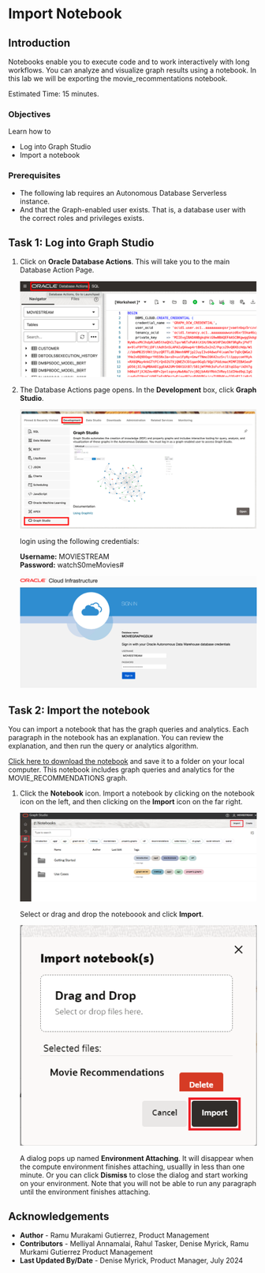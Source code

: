 <!--
    {
        "name":"Create Graph",
        "description":"Login to Graph Studio and create a moviestream graph for when running the tenancy the lab."
    }
-->

# Import Notebook

## Introduction

Notebooks enable you to execute code and to work interactively with long workflows. You can analyze and visualize graph results using a notebook. In this lab we will be exporting the movie_recommentations notebook.

Estimated Time: 15 minutes.

### Objectives

Learn how to

- Log into Graph Studio
- Import a notebook

### Prerequisites

- The following lab requires an Autonomous Database Serverless instance.
- And that the Graph-enabled user exists. That is, a database user with the correct roles and privileges exists.

## Task 1: Log into Graph Studio

1. Click on **Oracle Database Actions**. This will take you to the main Database Action Page. 

    ![Click on Oracle Database Actions](images/database-actions.png " ")

2. The Database Actions page opens. In the **Development** box, click **Graph Studio**.

    ![Click Graph Studio.](./images/dbactions-click-graph-studio.png " ")

    login using the following credentials:
    
    **Username:** MOVIESTREAM    
    **Password:** watchS0meMovies#

    ![Click Graph Studio.](./images/graph-studio-signin.png " ")

## Task 2: Import the notebook

 You can import a notebook that has the graph queries and analytics. Each paragraph in the notebook has an explanation.  You can review the explanation, and then run the query or analytics algorithm.   

  [Click here to download the notebook](https://c4u04.objectstorage.us-ashburn-1.oci.customer-oci.com/p/EcTjWk2IuZPZeNnD_fYMcgUhdNDIDA6rt9gaFj_WZMiL7VvxPBNMY60837hu5hga/n/c4u04/b/livelabsfiles/o/labfiles/Movie%20Recommendations%20-%20Personalized%20SALSA.dsnb) and save it to a folder on your local computer.  This notebook includes graph queries and analytics for the MOVIE_RECOMMENDATIONS graph.

 1. Click the **Notebook** icon. Import a notebook by clicking on the notebook icon on the left, and then clicking on the **Import** icon on the far right.

    ![Click the notebook icon and import the notebook.](images/task3step1.png " ")
    
     Select or drag and drop the noteboook and click **Import**.

    ![Select the notebook to import and click on Import.](images/task3step2.png " ")

    A dialog pops up named **Environment Attaching**. It will disappear when the compute environment finishes attaching, usuallly in less than one minute. Or you can click **Dismiss** to close the dialog and start working on your environment. Note that you will not be able to run any paragraph until the environment finishes attaching.

## Acknowledgements
* **Author** - Ramu Murakami Gutierrez, Product Management
* **Contributors** -  Melliyal Annamalai, Rahul Tasker, Denise Myrick, Ramu Murkami Gutierrez Product Management
* **Last Updated By/Date** - Denise Myrick, Product Manager, July 2024